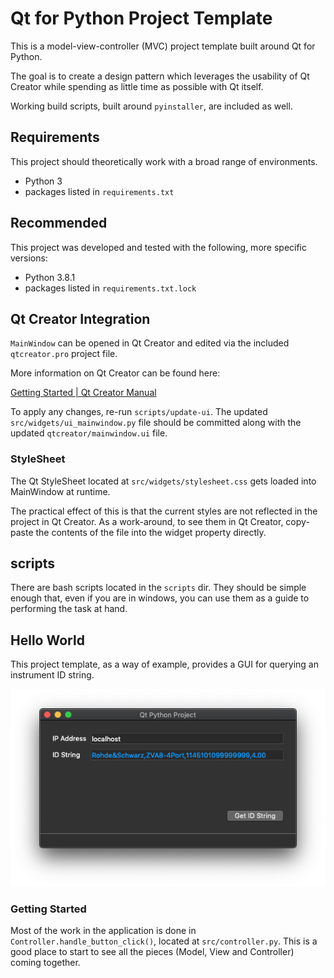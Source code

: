 # Qt for Python Project Template

This is a model-view-controller (MVC) project template built around Qt for Python.

The goal is to create a design pattern which leverages the usability of Qt Creator while spending as little time as possible with Qt itself.

Working build scripts, built around `pyinstaller`, are included as well.

## Requirements

This project should theoretically work with a broad range of environments.

- Python 3
- packages listed in `requirements.txt`

## Recommended

This project was developed and tested with the following, more specific versions:

- Python 3.8.1
- packages listed in `requirements.txt.lock`

## Qt Creator Integration

`MainWindow` can be opened in Qt Creator and edited via the included `qtcreator.pro` project file.

More information on Qt Creator can be found here:

[Getting Started | Qt Creator Manual](https://doc.qt.io/qtcreator/creator-getting-started.html)

To apply any changes, re-run `scripts/update-ui`. The updated `src/widgets/ui_mainwindow.py` file should be committed along with the updated `qtcreator/mainwindow.ui` file.

### StyleSheet

The Qt StyleSheet located at `src/widgets/stylesheet.css` gets loaded into MainWindow at runtime.

The practical effect of this is that the current styles are not reflected in the project in Qt Creator. As a work-around, to see them in Qt Creator, copy-paste the contents of the file into the widget property directly.

## scripts

There are bash scripts located in the `scripts` dir. They should be simple enough that, even if you are in windows, you can use them as a guide to performing the task at hand.

## Hello World

This project template, as a way of example, provides a GUI for querying an instrument ID string.

![Screenshot with ID String displayed](./doc/screenshots/with_id_string.png)

### Getting Started

Most of the work in the application is done in `Controller.handle_button_click()`, located at `src/controller.py`. This is a good place to start to see all the pieces (Model, View and Controller) coming together.
